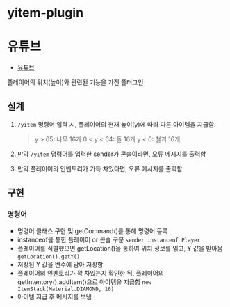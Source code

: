 # yitem-plugin

# 유튜브
 - [유튜브](https://youtu.be/myhLrw7-S0I)

플레이어의 위치(높이)와 관련된 기능을 가진 플러그인

## 설계
1. `/yitem` 명령어 입력 시, 플레이어의 현재 높이(y)에 따라 다른 아이템을 지급함.
    > y > 65: 나무 16개
    > 0 < y < 64: 돌 16개
    > y < 0: 철괴 16개

2. 만약 `/yitem` 명령어를 입력한 sender가 콘솔이라면, 오류 메시지를 출력함

3. 만약 플레이어의 인벤토리가 가득 차있다면, 오류 메시지를 출력함

## 구현

### 명령어

- 명령어 클래스 구현 및 getCommand()를 통해 명령어 등록
- instanceof을 통한 플레이어 or 콘솔 구분 `sender instanceof Player`
- 플레이어를 식별했으면 getLocation()을 통하여 위치 정보를 읽고, Y 값을 받아옴`getLocation().getY()`
- 저장된 Y 값을 변수에 담아 저장함
-  플레이어의 인벤토리가 꽉 차있는지 확인한 뒤, 플레이어의 getIntentory().addItem()으로 아이템을 지급함 `new ItemStack(Material.DIAMOND, 16)`
- 아이템 지급 후 메시지를 보냄
